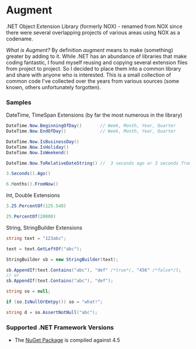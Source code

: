 # Augment

.NET Object Extension Library (formerly NOX) - renamed from NOX since
there were several overlapping projects of various areas using NOX as
a codename.

*What is Augment?* By definition _augment_ means to make (something)
greater by adding to it.  While .NET has an abundance of libraries
that make coding fantastic, I found myself reusing and copying several
extension files from project  to project. So I decided to place them
into a common library and share with anyone who is interested.  This
is a small collection of common code I've collected over the years
from various sources (some known, others unfortunately forgotten).

### Samples

DateTime, TimeSpan Extensions (by far the most numerous in the library)

``` csharp
DateTime.Now.BeginningOfDay()		// Week, Month, Year, Quarter
DateTime.Now.EndOfDay()				// Week, Month, Year, Quarter

DateTime.Now.IsBusinessDay()
DateTime.Now.IsHoliday()
DateTime.Now.IsWeekend()

DateTime.Now.ToRelativeDateString()	//	3 seconds ago or 3 seconds from now

3.Seconds().Ago()

6.Months().FromNow()
```

Int, Double Extensions

``` csharp
3.25.PercentOf(125.548)

25.PercentOf(20000)
```

String, StringBuilder Extensions

``` csharp
string text = "123abc";

text = text.GetLeftOf("abc");

StringBuilder sb = new StringBuilder(text);

sb.AppendIf(text.Contains("abc"), "def" /*true*/, "456" /*false*/);
// or
sb.AppendIf(text.Contains("abc"), "def");

string so = null;

if (so.IsNullOrEmtpy()) so = "what!";

string d = so.AssertNotNull("abc");

```

### Supported .NET Framework Versions

-	The [NuGet Package](http://www.nuget.org/packages/Augment) is compiled against 4.5
